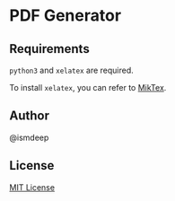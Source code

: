 # PDF Generator

## Requirements

`python3` and `xelatex` are required.

To install `xelatex`, you can refer to [MikTex](https://miktex.org/).

## Author

@ismdeep

## License

[MIT License](LICENSE)